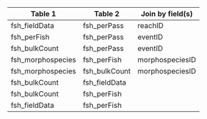 |Table 1|Table 2|Join by field(s)|
|------------------------|------------------------|-------------------------------|
fsh_fieldData|fsh_perPass|reachID
fsh_perFish|fsh_perPass|eventID
fsh_bulkCount|fsh_perPass|eventID
fsh_morphospecies|fsh_perFish|morphospeciesID
fsh_morphospecies|fsh_bulkCount|morphospeciesID
fsh_bulkCount|fsh_fieldData|
fsh_bulkCount|fsh_perFish|
fsh_fieldData|fsh_perFish|
